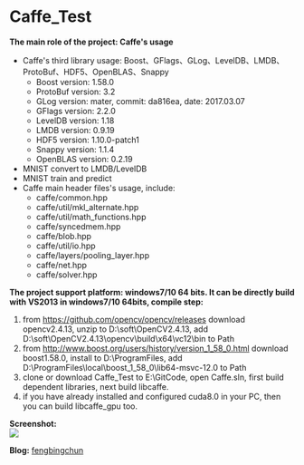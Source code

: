 # Caffe_Test
**The main role of the project: Caffe's usage**
- Caffe's third library usage: Boost、GFlags、GLog、LevelDB、LMDB、ProtoBuf、HDF5、OpenBLAS、Snappy
	- Boost version: 1.58.0
	- ProtoBuf version: 3.2
	- GLog version: mater, commit: da816ea, date: 2017.03.07
	- GFlags version: 2.2.0
	- LevelDB version: 1.18
	- LMDB version: 0.9.19
	- HDF5 version: 1.10.0-patch1
	- Snappy version: 1.1.4
	- OpenBLAS version: 0.2.19
- MNIST convert to LMDB/LevelDB
- MNIST train and predict
- Caffe main header files's usage, include:
    - caffe/common.hpp
    - caffe/util/mkl_alternate.hpp
    - caffe/util/math_functions.hpp
	- caffe/syncedmem.hpp
	- caffe/blob.hpp
	- caffe/util/io.hpp
	- caffe/layers/pooling_layer.hpp
	- caffe/net.hpp
	- caffe/solver.hpp

**The project support platform: windows7/10 64 bits. It can be directly build with VS2013 in windows7/10 64bits, compile step:**
1. from https://github.com/opencv/opencv/releases download opencv2.4.13, unzip to D:\soft\OpenCV2.4.13, add D:\soft\OpenCV2.4.13\opencv\build\x64\vc12\bin to Path
2. from http://www.boost.org/users/history/version_1_58_0.html download boost1.58.0, install to D:\ProgramFiles, add D:\ProgramFiles\local\boost_1_58_0\lib64-msvc-12.0 to Path
3. clone or download Caffe_Test to E:\GitCode, open Caffe.sln, first build dependent libraries, next build libcaffe.
4. if you have already installed and configured cuda8.0 in your PC, then you can build libcaffe_gpu too.

**Screenshot:**  
![](https://github.com/fengbingchun/Caffe_Test/blob/master/prj/x86_x64_vc12/Screenshot.png)

**Blog:** [fengbingchun](http://blog.csdn.net/fengbingchun/article/category/3185663)
